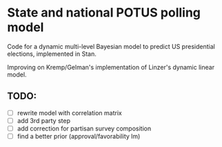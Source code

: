 # State and national POTUS polling model

Code for a dynamic multi-level Bayesian model to predict US presidential elections, implemented in Stan.

Improving on Kremp/Gelman's implementation of Linzer's dynamic linear model.


## TODO:

- [ ] rewrite model with correlation matrix
- [ ] add 3rd party step 
- [ ] add correction for partisan survey composition
- [ ] find a better prior (approval/favorability lm)